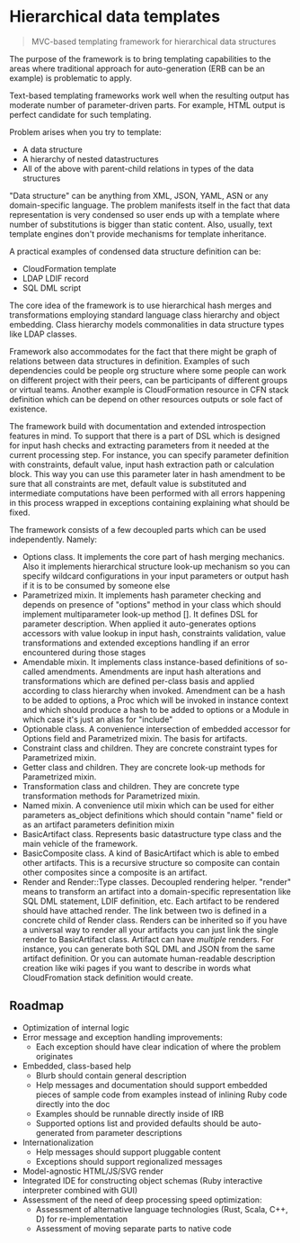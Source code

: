 # Hierarchical data templates

> MVC-based templating framework for hierarchical data structures

The purpose of the framework is to bring templating capabilities to
the areas where traditional approach for auto-generation
(ERB can be an example) is problematic to apply.

Text-based templating frameworks work well when the resulting output has
moderate number of parameter-driven parts. For example, HTML output
is perfect candidate for such templating.

Problem arises when you try to template:
* A data structure
* A hierarchy of nested datastructures
* All of the above with parent-child relations in types of the data
  structures

"Data structure" can be anything from XML, JSON, YAML, ASN or any
domain-specific language. The problem manifests itself in the fact
that data representation is very condensed so user ends up with
a template where number of substitutions is bigger than static content.
Also, usually, text template engines don't provide mechanisms for
template inheritance.

A practical examples of condensed data structure definition can be:
* CloudFormation template
* LDAP LDIF record
* SQL DML script

The core idea of the framework is to use hierarchical hash merges
and transformations employing standard language class hierarchy and
object embedding. Class hierarchy models commonalities in data
structure types like LDAP classes.

Framework also accommodates for the fact that there might be graph
of relations between data structures in definition. Examples of
such dependencies could be people org structure where some people
can work on different project with their peers, can be participants
of different groups or virtual teams. Another example is
CloudFormation resource in CFN stack definition which can be depend
on other resources outputs or sole fact of existence.

The framework build with documentation and extended introspection
features in mind. To support that there is a part of DSL which is
designed for input hash checks and extracting parameters from it
needed at the current processing step. For instance, you can specify
parameter definition with constraints, default value, input hash
extraction path or calculation block. This way you can use this
parameter later in hash amendment to be sure that all constraints
are met, default value is substituted and intermediate computations
have been performed with all errors happening in this process
wrapped in exceptions containing explaining what should be fixed.

The framework consists of a few decoupled parts which can be used
independently. Namely:
* Options class. It implements the core part of hash merging mechanics.
  Also it implements hierarchical structure look-up mechanism so
  you can specify wildcard configurations in your input parameters
  or output hash if it is to be consumed by someone else
* Parametrized mixin. It implements hash parameter checking and depends
  on presence of "options" method in your class which should implement
  multiparameter look-up method []. It defines DSL for parameter
  description. When applied it auto-generates options accessors
  with value lookup in input hash, constraints validation,
  value transformations and extended exceptions handling if an error
  encountered during those stages
* Amendable mixin. It implements class instance-based definitions of
  so-called amendments. Amendments are input hash alterations and
  transformations which are defined per-class basis and applied
  according to class hierarchy when invoked. Amendment can be
  a hash to be added to options, a Proc which will be invoked in
  instance context and which should produce a hash to be added to
  options or a Module in which case it's just an alias for "include"
* Optionable class. A convenience intersection of embedded accessor
  for Options field and Parametrized mixin. The basis for artifacts.
* Constraint class and children. They are concrete constraint types
  for Parametrized mixin.
* Getter class and children. They are concrete look-up methods for
  Parametrized mixin.
* Transformation class and children. They are concrete type
  transformation methods for Parametrized mixin.
* Named mixin. A convenience util mixin which can be used for either
  parameters as_object definitions which should contain "name" field
  or as an artifact parameters definition mixin
* BasicArtifact class. Represents basic datastructure type class and
  the main vehicle of the framework.
* BasicComposite class. A kind of BasicArtifact which is able to
  embed other artifacts. This is a recursive structure so composite
  can contain other composites since a composite is an artifact.
* Render and Render::Type classes. Decoupled rendering helper.
  "render" means to transform an artifact into a domain-specific
  representation like SQL DML statement, LDIF definition, etc.
  Each artifact to be rendered should have attached render. The link
  between two is defined in a concrete child of Render class. Renders
  can be inherited so if you have a universal way to render all your
  artifacts you can just link the single render to BasicArtifact class.
  Artifact can have *multiple* renders. For instance, you can generate
  both SQL DML and JSON from the same artifact definition. Or
  you can automate human-readable description creation like wiki
  pages if you want to describe in words what CloudFromation stack
  definition would create.

## Roadmap

* Optimization of internal logic
* Error message and exception handling improvements:
  * Each exception should have clear indication of where the problem originates
* Embedded, class-based help
  * Blurb should contain general description
  * Help messages and documentation should support embedded pieces of sample code from examples
    instead of inlining Ruby code directly into the doc
  * Examples should be runnable directly inside of IRB
  * Supported options list and provided defaults should be auto-generated from parameter
    descriptions
* Internationalization
  * Help messages should support pluggable content
  * Exceptions should support regionalized messages
* Model-agnostic HTML/JS/SVG render
* Integrated IDE for constructing object schemas (Ruby interactive interpreter combined with
  GUI)
* Assessment of the need of deep processing speed optimization:
  * Assessment of alternative language technologies (Rust, Scala, C++, D) for re-implementation
  * Assessment of moving separate parts to native code
